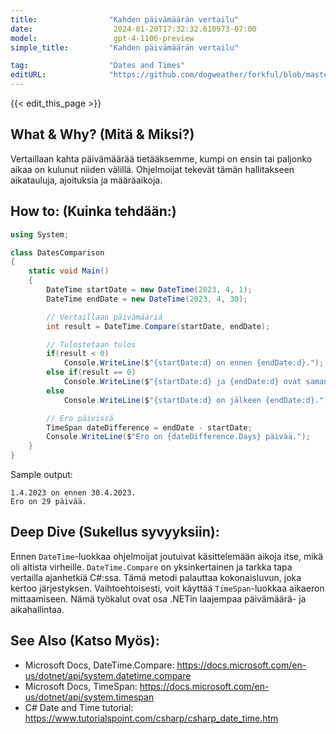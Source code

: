 ```yaml
---
title:                "Kahden päivämäärän vertailu"
date:                  2024-01-20T17:32:32.610973-07:00
model:                 gpt-4-1106-preview
simple_title:         "Kahden päivämäärän vertailu"

tag:                  "Dates and Times"
editURL:              "https://github.com/dogweather/forkful/blob/master/content/fi/c-sharp/comparing-two-dates.md"
---
```


{{< edit_this_page >}}

## What & Why? (Mitä & Miksi?)
Vertaillaan kahta päivämäärää tietääksemme, kumpi on ensin tai paljonko aikaa on kulunut niiden välillä. Ohjelmoijat tekevät tämän hallitakseen aikatauluja, ajoituksia ja määräaikoja.

## How to: (Kuinka tehdään:)
```C#
using System;

class DatesComparison
{
    static void Main()
    {
        DateTime startDate = new DateTime(2023, 4, 1);
        DateTime endDate = new DateTime(2023, 4, 30);

        // Vertaillaan päivämääriä
        int result = DateTime.Compare(startDate, endDate);

        // Tulostetaan tulos
        if(result < 0)
            Console.WriteLine($"{startDate:d} on ennen {endDate:d}.");
        else if(result == 0)
            Console.WriteLine($"{startDate:d} ja {endDate:d} ovat samana päivänä.");
        else
            Console.WriteLine($"{startDate:d} on jälkeen {endDate:d}.");

        // Ero päivissä
        TimeSpan dateDifference = endDate - startDate;
        Console.WriteLine($"Ero on {dateDifference.Days} päivää.");
    }
}
```
Sample output:
```
1.4.2023 on ennen 30.4.2023.
Ero on 29 päivää.
```

## Deep Dive (Sukellus syvyyksiin):
Ennen `DateTime`-luokkaa ohjelmoijat joutuivat käsittelemään aikoja itse, mikä oli altista virheille. `DateTime.Compare` on yksinkertainen ja tarkka tapa vertailla ajanhetkiä C#:ssa. Tämä metodi palauttaa kokonaisluvun, joka kertoo järjestyksen. Vaihtoehtoisesti, voit käyttää `TimeSpan`-luokkaa aikaeron mittaamiseen. Nämä työkalut ovat osa .NETin laajempaa päivämäärä- ja aikahallintaa.

## See Also (Katso Myös):
- Microsoft Docs, DateTime.Compare: https://docs.microsoft.com/en-us/dotnet/api/system.datetime.compare
- Microsoft Docs, TimeSpan: https://docs.microsoft.com/en-us/dotnet/api/system.timespan
- C# Date and Time tutorial: https://www.tutorialspoint.com/csharp/csharp_date_time.htm
